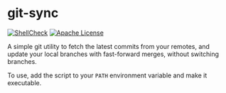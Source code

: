 # git-sync

[![ShellCheck][ci_img]][ci_link] [![Apache License][li]][ll]

A simple git utility to fetch the latest commits from your remotes, and update
your local branches with fast-forward merges, without switching branches.

To use, add the script to your `PATH` environment variable and make it
executable.


[ci_img]: https://github.com/ctubbsii/git-sync/actions/workflows/shellcheck.yaml/badge.svg
[ci_link]: https://github.com/ctubbsii/git-sync/actions/workflows/shellcheck.yaml
[li]: https://img.shields.io/badge/license-Apache%202.0-blue.svg
[ll]: https://github.com/ctubbsii/git-sync/blob/main/LICENSE
